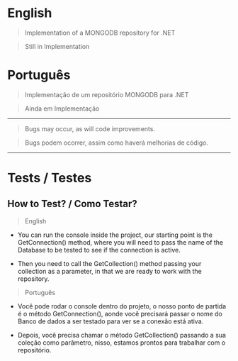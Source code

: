 
# English

  

> Implementation of a MONGODB repository for .NET

  

> Still in Implementation

  

# Português

  

> Implementação de um repositório MONGODB para .NET

 
> Ainda em Implementação

--------------------------------------------------------------------------------------------

>  Bugs may occur, as will code improvements.

>   Bugs podem ocorrer, assim como haverá melhorias de código.

--------------------------------------------------------------------------------------------

  

# Tests / Testes

  

## How to Test? / Como Testar?

  

> English

- You can run the console inside the project, our starting point is the GetConnection() method, where you will need to pass the name of the Database to be tested to see if the connection is active.

  

- Then you need to call the GetCollection() method passing your collection as a parameter, in that we are ready to work with the repository.

  

> Português

  

- Você pode rodar o console dentro do projeto, o nosso ponto de partida é o método GetConnection(), aonde você precisará passar o nome do Banco de dados a ser testado para ver se a conexão está ativa.

  

- Depois, você precisa chamar o método GetCollection() passando a sua coleção como parâmetro, nisso, estamos prontos para trabalhar com o repositório.
